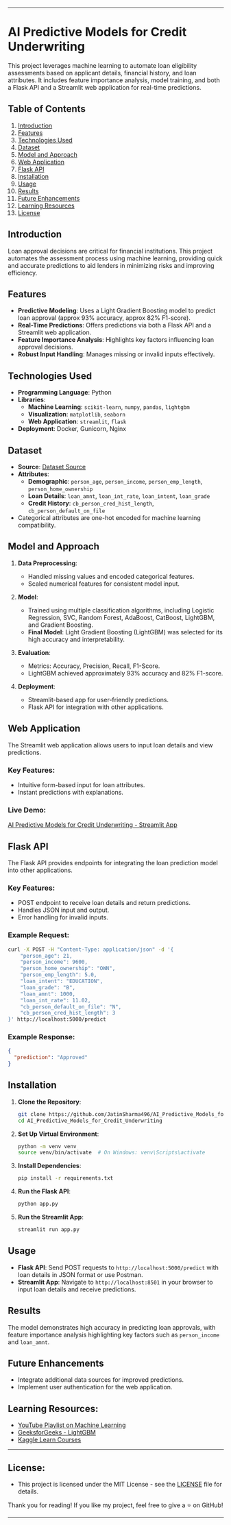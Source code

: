 

---

# AI Predictive Models for Credit Underwriting

This project leverages machine learning to automate loan eligibility assessments based on applicant details, financial history, and loan attributes. It includes feature importance analysis, model training, and both a Flask API and a Streamlit web application for real-time predictions.

## Table of Contents

1. [Introduction](#introduction)  
2. [Features](#features)  
3. [Technologies Used](#technologies-used)  
4. [Dataset](#dataset)  
5. [Model and Approach](#model-and-approach)  
6. [Web Application](#web-application)  
7. [Flask API](#flask-api)  
8. [Installation](#installation)  
9. [Usage](#usage)  
10. [Results](#results)  
11. [Future Enhancements](#future-enhancements)  
12. [Learning Resources](#learning-resources)
13. [License](#license)  

## Introduction

Loan approval decisions are critical for financial institutions. This project automates the assessment process using machine learning, providing quick and accurate predictions to aid lenders in minimizing risks and improving efficiency.

## Features

- **Predictive Modeling**: Uses a Light Gradient Boosting model to predict loan approval (approx 93% accuracy, approx 82% F1-score).
- **Real-Time Predictions**: Offers predictions via both a Flask API and a Streamlit web application.
- **Feature Importance Analysis**: Highlights key factors influencing loan approval decisions.
- **Robust Input Handling**: Manages missing or invalid inputs effectively.

## Technologies Used

- **Programming Language**: Python
- **Libraries**:
  - **Machine Learning**: `scikit-learn`, `numpy`, `pandas`, `lightgbm`
  - **Visualization**: `matplotlib`, `seaborn`
  - **Web Application**: `streamlit`, `flask`
- **Deployment**: Docker, Gunicorn, Nginx

## Dataset

- **Source**: [Dataset Source](#)
- **Attributes**:
  - **Demographic**: `person_age`, `person_income`, `person_emp_length`, `person_home_ownership`
  - **Loan Details**: `loan_amnt`, `loan_int_rate`, `loan_intent`, `loan_grade`
  - **Credit History**: `cb_person_cred_hist_length`, `cb_person_default_on_file`
- Categorical attributes are one-hot encoded for machine learning compatibility.

## Model and Approach

1. **Data Preprocessing**:
   - Handled missing values and encoded categorical features.
   - Scaled numerical features for consistent model input.

2. **Model**:
   - Trained using multiple classification algorithms, including Logistic Regression, SVC, Random Forest, AdaBoost, CatBoost, LightGBM, and Gradient Boosting.
   - **Final Model**: Light Gradient Boosting (LightGBM) was selected for its high accuracy and interpretability.

3. **Evaluation**:
   - Metrics: Accuracy, Precision, Recall, F1-Score.
   - LightGBM achieved approximately 93% accuracy and 82% F1-score.

4. **Deployment**:
   - Streamlit-based app for user-friendly predictions.
   - Flask API for integration with other applications.

## Web Application

The Streamlit web application allows users to input loan details and view predictions.

### Key Features:
- Intuitive form-based input for loan attributes.
- Instant predictions with explanations.

### Live Demo:
[AI Predictive Models for Credit Underwriting - Streamlit App](https://jatinsharma496-ai-predictive-models-for-credit-under-app-vbp9fd.streamlit.app/)

## Flask API

The Flask API provides endpoints for integrating the loan prediction model into other applications.

### Key Features:
- POST endpoint to receive loan details and return predictions.
- Handles JSON input and output.
- Error handling for invalid inputs.

### Example Request:

```bash
curl -X POST -H "Content-Type: application/json" -d '{
    "person_age": 21,
    "person_income": 9600,
    "person_home_ownership": "OWN",
    "person_emp_length": 5.0,
    "loan_intent": "EDUCATION",
    "loan_grade": "B",
    "loan_amnt": 1000,
    "loan_int_rate": 11.02,
    "cb_person_default_on_file": "N",
    "cb_person_cred_hist_length": 3
}' http://localhost:5000/predict
```

### Example Response:

```json
{
  "prediction": "Approved"
}
```

## Installation

1. **Clone the Repository**:

   ```bash
   git clone https://github.com/JatinSharma496/AI_Predictive_Models_for_Credit_Underwriting.git
   cd AI_Predictive_Models_for_Credit_Underwriting
   ```

2. **Set Up Virtual Environment**:

   ```bash
   python -m venv venv
   source venv/bin/activate  # On Windows: venv\Scripts\activate
   ```

3. **Install Dependencies**:

   ```bash
   pip install -r requirements.txt
   ```

4. **Run the Flask API**:

   ```bash
   python app.py
   ```

5. **Run the Streamlit App**:

   ```bash
   streamlit run app.py
   ```

## Usage

- **Flask API**: Send POST requests to `http://localhost:5000/predict` with loan details in JSON format or use Postman.
- **Streamlit App**: Navigate to `http://localhost:8501` in your browser to input loan details and receive predictions.

## Results

The model demonstrates high accuracy in predicting loan approvals, with feature importance analysis highlighting key factors such as `person_income` and `loan_amnt`.

## Future Enhancements

- Integrate additional data sources for improved predictions.
- Implement user authentication for the web application.

## Learning Resources:

- [YouTube Playlist on Machine Learning](https://youtube.com/playlist?list=PLKnIA16_Rmvbr7zKYQuBfsVkjoLcJgxHH&si=QWJRhsnFwu6etoRT)
- [GeeksforGeeks - LightGBM](https://www.geeksforgeeks.org/lightgbm-light-gradient-boosting-machine/)
- [Kaggle Learn Courses](https://www.kaggle.com/learn)
---
## License:
 - This project is licensed under the MIT License - see the [LICENSE]() file for details.

Thank you for reading! If you like my project, feel free to give a ⭐ on GitHub!

---
